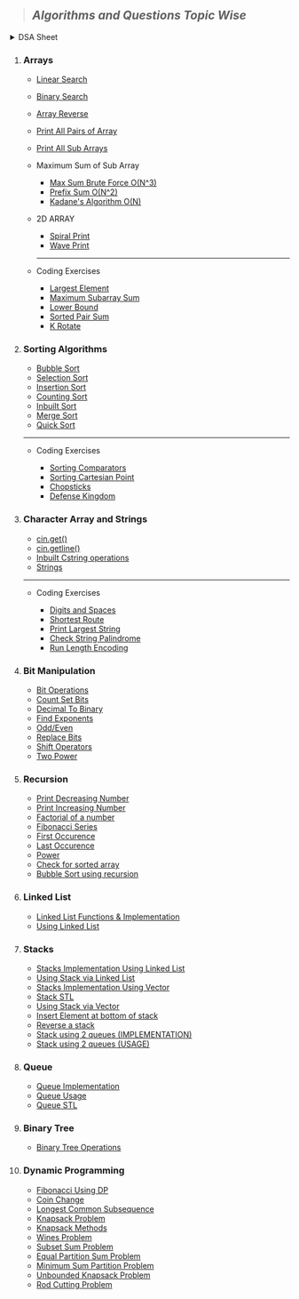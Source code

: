 > ## ***Algorithms and Questions Topic Wise***

<details>
  <summary>DSA Sheet</summary>

  ***Array***

  - [Sum of elements](./DSA%20Sheet/Array/sumOfElements.cpp)
  - [Searching a number](./DSA%20Sheet/Array/searchingANumber.cpp)
  - [Kadane's Algo](./DSA%20Sheet/Array/kadane'sAlgo.cpp)
  - [Reverse a String](./DSA%20Sheet/Array/reverseAString.cpp)
  - [Sort Array of 0,1,2](./DSA%20Sheet/Array/sortArrayOf012.cpp)
  - [Sort Array of 0,1,2 (1 Pass)](./DSA%20Sheet/Array/sortArrayOf012_1pass.cpp)
  - [Negative First](./DSA%20Sheet/Array/negativeFirst.cpp)
  - [Cyclic Rotate](./DSA%20Sheet/Array/cyclicRotate.cpp)
  - [Union Of Array](./DSA%20Sheet/Array/unionOfArray.cpp)
  - [Kth Max Min](./DSA%20Sheet/Array/kthMaxMin.cpp)
  - [Pair Sum](./DSA%20Sheet/Array/pairSum.cpp)
  - [Sub array with 0 sum](./DSA%20Sheet/Array/subArrayWith0Sum.cpp)
  - [Array Subset of another array](./DSA%20Sheet/Array/array_Subset_ofArray.cpp)
  - [Chocolate Distribution Problem](./DSA%20Sheet/Array/choc_dist.cpp)
  - [3 Way Partitioning](./DSA%20Sheet/Array/3_way_part.cpp)
  - [3 Way Partitioning (Method 2)](./DSA%20Sheet/Array/3_way_part_2.cpp)
  - [Palindromic Array](./DSA%20Sheet/Array/palindromic_array.cpp)
  - [Find Median](./DSA%20Sheet/Array/median.cpp)
  - [Merge Interval](./DSA%20Sheet/Array/merge_interval.cpp)
  - [Longest Common Subsequence](./DSA%20Sheet/Array/longest_common_sub.cpp)
  - [Count number of elements that appear more than n/k times](./DSA%20Sheet/Array/count_nBYk.cpp)
  - [Triple Sum](./DSA%20Sheet/Array/triple_sum.cpp)

  ***Matrix***

  - [Spiral Traversal](./DSA%20Sheet/Matrix/spiral_traverse.cpp)
</details>

1. ### **Arrays**

   - [Linear Search](./Array/linearSearch.cpp)
   - [Binary Search](./Array/binarySearch.cpp)
   - [Array Reverse](./Array/reverseArray.cpp)
   - [Print All Pairs of Array](./Array/printAllPairs.cpp)
   - [Print All Sub Arrays](./Array/allSubArrays.cpp)
   - Maximum Sum of Sub Array
     
     - [Max Sum Brute Force O(N^3)](./Array/sumOfSubArray.cpp)
     - [Prefix Sum O(N^2)](./Array/maxSumSubArrayPrefix.cpp)
     - [Kadane's Algorithm O(N)](./Array/kadaneAlgo.cpp)

   - 2D ARRAY
     
     - [Spiral Print](./Array/2D_Array/spiralPrint.cpp)
     - [Wave Print](./Array/2D_Array/wavePrint.cpp)

     ___

   - Coding Exercises

     - [Largest Element](./Array/Coding%20Exercises/CM_largestElement.cpp)
     - [Maximum Subarray Sum](./Array/Coding%20Exercises/CM_maxSum.cpp)
     - [Lower Bound](./Array/Coding%20Exercises/CM_lowerBound.cpp)
     - [Sorted Pair Sum](./Array/Coding%20Exercises/CM_SortedPairSum.cpp)
     - [K Rotate](./Array/Coding%20Exercises/CM_kRotate.cpp)


2. ### **Sorting Algorithms**

   - [Bubble Sort](./Sorting%20Algorithms/bubbleSort.cpp)
   - [Selection Sort](./Sorting%20Algorithms/selectionSort.cpp)
   - [Insertion Sort](./Sorting%20Algorithms/insertionSort.cpp)
   - [Counting Sort](./Sorting%20Algorithms/countingSort.cpp)
   - [Inbuilt Sort](./Sorting%20Algorithms/inbuiltSort.cpp)
   - [Merge Sort](./Sorting%20Algorithms/mergeSort.cpp)
   - [Quick Sort](./Sorting%20Algorithms/quickSort.cpp)

    ___

   - Coding Exercises

     - [Sorting Comparators](./Sorting%20Algorithms/Coding%20Exercises/CM_sortingComparator.cpp)
     - [Sorting Cartesian Point](./Sorting%20Algorithms/Coding%20Exercises/CM_sortingCartesianPoints.cpp)
     - [Chopsticks](./Sorting%20Algorithms/Coding%20Exercises/CM_chopsticks.cpp)
     - [Defense Kingdom](./Sorting%20Algorithms/Coding%20Exercises/CM_defenseKingdom.cpp)


3. ### **Character Array and Strings**

   - [cin.get()](./Character%20Arrays%20&%20Strings/cin_get.cpp)
   - [cin.getline()](./Character%20Arrays%20&%20Strings/cin_getline.cpp)
   - [Inbuilt Cstring operations](./Character%20Arrays%20&%20Strings/inbuilt_operations.cpp)
   - [Strings](./Character%20Arrays%20&%20Strings/Strings.cpp)

    ___

   - Coding Exercises

     - [Digits and Spaces](./Character%20Arrays%20&%20Strings/Coding%20Exercises/digits_spaces.cpp)
     - [Shortest Route](./Character%20Arrays%20&%20Strings/Coding%20Exercises/shortest_route.cpp)
     - [Print Largest String](./Character%20Arrays%20&%20Strings/Coding%20Exercises/printLargestString.cpp)
     - [Check String Palindrome](./Character%20Arrays%20&%20Strings/Coding%20Exercises/CM_checkPalindrome.cpp)
     - [Run Length Encoding](./Character%20Arrays%20&%20Strings/Coding%20Exercises/CM_stringCompression.cpp)


4. ### **Bit Manipulation**

   - [Bit Operations](./Bit%20Manipulation/bit_operations.cpp)
   - [Count Set Bits](./Bit%20Manipulation/count_setBits.cpp)
   - [Decimal To Binary](./Bit%20Manipulation/dec_to_bin.cpp)
   - [Find Exponents](./Bit%20Manipulation/exponentials.cpp)
   - [Odd/Even](./Bit%20Manipulation/odd_even.cpp)
   - [Replace Bits](./Bit%20Manipulation/replace_bits.cpp)
   - [Shift Operators](./Bit%20Manipulation/shift_operators.cpp)
   - [Two Power](./Bit%20Manipulation/two_power.cpp)


5. ### **Recursion**

   - [Print Decreasing Number](./Recursion/decreasing_number.cpp)
   - [Print Increasing Number](./Recursion/increasing_number.cpp)
   - [Factorial of a number](./Recursion/factorial.cpp)
   - [Fibonacci Series](./Recursion/fibonacci.cpp)
   - [First Occurence](./Recursion/first_occurence.cpp)
   - [Last Occurence](./Recursion/last_occurence.cpp)
   - [Power](./Recursion/power.cpp)
   - [Check for sorted array](./Recursion/sortedArrayCheck.cpp)
   - [Bubble Sort using recursion](./Recursion/bubble_sort.cpp)

6. ### **Linked List**

   - [Linked List Functions & Implementation](./LinkedList/LL.h)
   - [Using Linked List](./LinkedList/linked_list.cpp)

7. ### **Stacks**

   - [Stacks Implementation Using Linked List](./Stacks/stackLL.h)
   - [Using Stack via Linked List](./Stacks/stackLL.cpp)
   - [Stacks Implementation Using Vector](./Stacks/stack_vector.h)
   - [Stack STL](./Stacks/stack_stl.cpp)
   - [Using Stack via Vector](./Stacks/stack_vector.cpp)
   - [Insert Element at bottom of stack](./Stacks/insertAtBottom.cpp)
   - [Reverse a stack](./Stacks/stack_reverse.cpp)
   - [Stack using 2 queues (IMPLEMENTATION)](./Stacks/stack_using_queues.h)
   - [Stack using 2 queues (USAGE)](./Stacks/stack_using_queues.cpp)

8. ### **Queue**

   - [Queue Implementation](./Queues/queue.h)
   - [Queue Usage](./Queues/queue.cpp)
   - [Queue STL](./Queues/queue_stl.cpp)

9. ### **Binary Tree**

   - [Binary Tree Operations](./Binary%20Tree/binaryTree.cpp)

10. ### **Dynamic Programming**

    - [Fibonacci Using DP](./Dynamic%20Programming/fibonacci.cpp)   
    - [Coin Change](./Dynamic%20Programming/coin_change.cpp) 
    - [Longest Common Subsequence](./Dynamic%20Programming/lcs.cpp)   
    - [Knapsack Problem](./Dynamic%20Programming/knapsack.cpp) 
    - [Knapsack Methods](./Dynamic%20Programming/knapSack_methods.cpp)  
    - [Wines Problem](./Dynamic%20Programming/wines_problem.cpp) 
    - [Subset Sum Problem](./Dynamic%20Programming/subset_sum_problem.cpp)  
    - [Equal Partition Sum Problem](./Dynamic%20Programming/equal_partition_sum.cpp)
    - [Minimum Sum Partition Problem](./Dynamic%20Programming/minimum_sum_partition.cpp)
    - [Unbounded Knapsack Problem](./Dynamic%20Programming/unbounded_knapsack.cpp)
    - [Rod Cutting Problem](./Dynamic%20Programming/rod_cutting.cpp)

     
